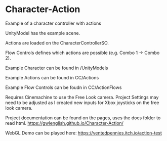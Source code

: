# Character-Action
 Example of a character controller with actions

UnityModel has the example scene. 

Actions are loaded on the CharacterControllerSO. 

 Flow Controls defines which actions are possible (e.g. Combo 1 -> Combo 2). 
 
 Example Character can be found in /UnityModels
 
 Example Actions can be found in CC/Actions
 
 Example Flow Controls can be foudn in CC/ActionFlows
 

Requires Cinemachine to use the Free Look camera. 
Project Settings may need to be adjusted as I created new inputs for Xbox joysticks on the free look camera. 

Project documentation can be found on the pages, uses the docs folder to read html. 
https://gwlenglish.github.io/Character-Action/

WebGL Demo can be played here:
https://ventedpennies.itch.io/action-test



